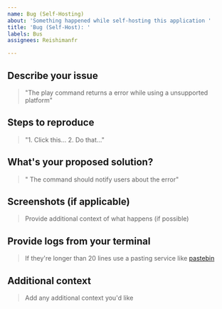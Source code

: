 ```yaml
---
name: Bug (Self-Hosting)
about: 'Something happened while self-hosting this application '
title: 'Bug (Self-Host): '
labels: Bus
assignees: Reishimanfr

---
```


## Describe your issue
> "The play command returns a error while using a unsupported platform"

## Steps to reproduce
> "1. Click this... 2. Do that..."

## What's your proposed solution?
> " The command should notify users about the error"

## Screenshots (if applicable)
> Provide additional context of what happens (if possible) 

## Provide logs from your terminal
> If they're longer than 20 lines use a pasting service like [pastebin](https://pastebin.com/)


## Additional context
> Add any additional context you'd like
